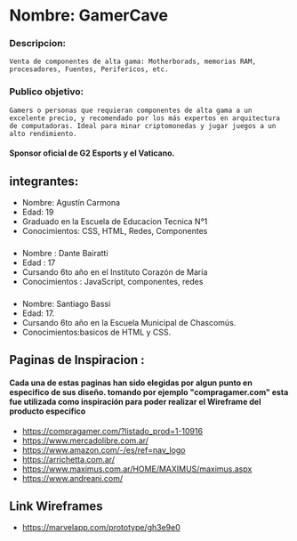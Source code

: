  # Nombre: GamerCave


 ### Descripcion: 
    Venta de componentes de alta gama: Motherborads, memorias RAM, procesadores, Fuentes, Perifericos, etc.

### Publico objetivo:
    Gamers o personas que requieran componentes de alta gama a un excelente precio, y recomendado por los más expertos en arquitectura de computadoras. Ideal para minar criptomonedas y jugar juegos a un alto rendimiento.
#### Sponsor oficial de G2 Esports y el Vaticano.

## integrantes:

 * Nombre: Agustín Carmona
 * Edad: 19
 * Graduado en la Escuela de Educacion Tecnica N°1
 * Conocimientos: CSS, HTML, Redes, Componentes
###
 * Nombre : Dante Bairatti
 * Edad : 17
 * Cursando 6to año en el Instituto Corazón de María
 * Conocimientos : JavaScript, componentes, redes
###
* Nombre: Santiago Bassi
* Edad: 17.
* Cursando 6to año en la Escuela Municipal de Chascomús.
* Conocimientos:basicos de HTML y CSS.

## Paginas de Inspiracion :

#### Cada una de estas paginas han sido elegidas por algun punto en especifico de sus diseño. tomando por ejemplo "compragamer.com" esta fue utilizada como inspiración para poder realizar el Wireframe del producto especifico 

 * https://compragamer.com/?listado_prod=1-10916
 * https://www.mercadolibre.com.ar/
 * https://www.amazon.com/-/es/ref=nav_logo
 * https://arrichetta.com.ar/
 * https://www.maximus.com.ar/HOME/MAXIMUS/maximus.aspx
 * https://www.andreani.com/

## Link Wireframes
* https://marvelapp.com/prototype/gh3e9e0
